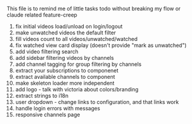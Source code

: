 This file is to remind me of little tasks todo without breaking my flow or claude related feature-creep

1. fix initial videos load/unload on login/logout
1. make unwatched videos the default filter
1. fill videos count to all videos/unwatched/watched
1. fix watched view card display (doesn't provide "mark as unwatched")
1. add video filtering search
1. add sidebar filtering videos by channels
1. add channel tagging for group filtering by channels
1. extract your subscriptions to componenet
1. extract available channels to component
1. make skeleton loader more independent
1. add logo - talk with victoria about colors/branding
1. extract strings to i18n
1. user dropdown - change links to configuration, and that links work
1. handle login errors with messages
1. responsive channels page

